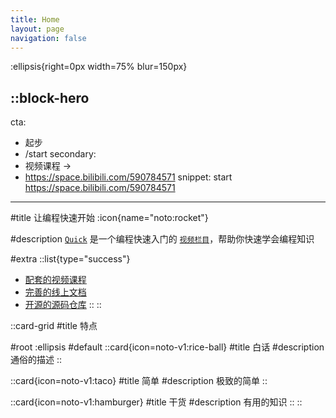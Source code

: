 ```yaml
---
title: Home
layout: page
navigation: false
---
```


:ellipsis{right=0px width=75% blur=150px}

::block-hero
---
cta:
  - 起步
  - /start
secondary:
  - 视频课程 →
  - https://space.bilibili.com/590784571
snippet: start https://space.bilibili.com/590784571
---

#title
让编程快速开始 :icon{name="noto:rocket"}
<!-- TODO fix style -->

#description
[`Quick`](https://github.com/dishait/quick) 是一个编程快速入门的 [`视频栏目`](https://space.bilibili.com/590784571)，帮助你快速学会编程知识

#extra
  ::list{type="success"}
  - [配套的视频课程](https://space.bilibili.com/590784571)
  - [完善的线上文档](https://dishait.github.io/quick)
  - [开源的源码仓库](https://github.com/dishait/quick)
  ::
::

::card-grid
#title
特点

#root
:ellipsis
#default
  ::card{icon=noto-v1:rice-ball}
  #title
  白话
  #description
  通俗的描述
  ::

  ::card{icon=noto-v1:taco}
  #title
  简单
  #description
  极致的简单
  ::

  ::card{icon=noto-v1:hamburger}
  #title
  干货
  #description
  有用的知识
  ::
::

<!-- TODO In-line style support -->
<!-- [Span]{.bg-red-500} -->
